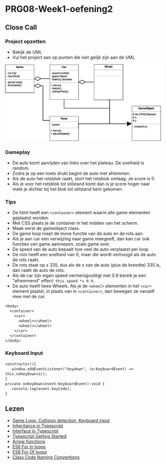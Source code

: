 # PRG08-Week1-oefening2

## Close Call

### Project opzetten

- Bekijk de UML
- Vul het project aan op punten die niet gelijk zijn aan de UML

![UML](closecall.png?raw=true "UML")

### Gameplay

- De auto komt aanrijden van links over het plateau. De snelheid is random.
- Zodra je op een toets drukt begint de auto met afremmen. 
- Als de auto het rotsblok raakt, stort het rotsblok omlaag. Je score is 0.
- Als je voor het rotsblok tot stilstand komt dan is je score hoger naar mate je dichter bij het blok tot stilstand bent gekomen.

### Tips

- De html heeft een `<container>` element waarin alle game elementen geplaatst worden.
- Met CSS plaats je de container in het midden van het scherm.
- Maak eerst de gameobject class.
- De game loop roept de move functie van de auto en de rots aan. 
- Als je aan car een verwijzing naar game meegeeft, dan kan car ook functies van game aanroepen, zoals game over.
- De speed van de auto bepaalt hoe veel de auto verplaatst per loop.
- De rots heeft een snelheid van 0, maar die wordt verhoogd als de auto de rots raakt.
- De rots staat op x 335, dus als de x van de auto (plus de breedte) 335 is, dan raakt de auto de rots.
- Als de car zijn eigen speed vermenigvuldigt met 0.9 bereik je een "afremmend" effect: `this.speed *= 0.9`.
- De auto heeft twee Wheels. Als je de `<wheel>` elementen in het `<car>` element plaatst, in plaats van in `<container>`, dan bewegen ze vanzelf mee met de car.
```
<body>
  <container>
    <car>
      <wheel></wheel>
      <wheel></wheel>
    </car>
  </container>
</body>
```

### Keyboard Input
```
constructor(){
   window.addEventListener("keydown", (e:KeyboardEvent) => this.onKeyDown(e));
}
private onKeyDown(event:KeyboardEvent):void {
   console.log(event.keyCode);
}       
```

## Lezen
- [Game Loop, Collision detection, Keyboard input](https://github.com/HR-CMGT/PRG04-Week3-examples)
- [Inheritance in Typescript](https://www.typescriptlang.org/docs/handbook/classes.html)
- [Interface in Typescript](https://www.typescriptlang.org/docs/handbook/interfaces.html)
- [Typescript Getting Started](https://basarat.gitbooks.io/typescript/content/docs/getting-started.html)
- [Arrow functions](https://developer.mozilla.org/en/docs/Web/JavaScript/Reference/Functions/Arrow_functions)
- [ES6 For In loops](https://developer.mozilla.org/en-US/docs/Web/JavaScript/Reference/Statements/for...in)
- [ES6 For Of loops](https://developer.mozilla.org/en/docs/Web/JavaScript/Reference/Statements/for...of)
- [Class Code Naming Conventions](https://dev.to/mohitrajput987/coding-best-practices-part-1-naming-conventions--class-designing-principles)
